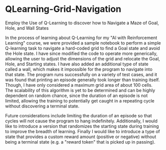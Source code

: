 # QLearning-Grid-Navigation
Employ the Use of Q-Learning to discover how to Navigate a Maze of Goal, Hole, and Wall States

In the process of learning about Q-Learning for my "AI with Reinforcement Learning" course, we were provided a sample notebook to perform a simple Q-learning task to navigate a hard-coded grid to find a Goal state and avoid the Hole state. I have since modified the code to operate more generically, allowing the user to adjust the dimensions of the grid and relocate the Goal, Hole, and Starting states. I have also added an additional type of state called a wall, which makes it impossible for the program to navigate into that state. The program runs successfully on a variety of test cases, and it was found that printing an episode generally took longer than training itself. Though, I have only considered a maximum grid area of about 100 cells. The scalability of this algorithm is yet to be determined and can be highly dependent on random chance, since the duration of an episode is not limited, allowing the training to potentially get caught in a repeating cycle without discovering a terminal state. 

Future considerations include limiting the duration of an episode so that cycles will not cause the program to hang indefinitely. Additionally, I would like to introduce a version that randomizes the starting state during training to improve the breadth of learning. Finally I would like to introduce a type of state that provides a custom reward amount (positive or negative) without being a terminal state (e.g. a "reward token" that is picked up in passing).
